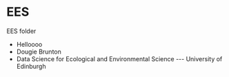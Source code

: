 # EES
EES folder
- Helloooo
- Dougie Brunton
- Data Science for Ecological and Environmental Science
--- University of Edinburgh
